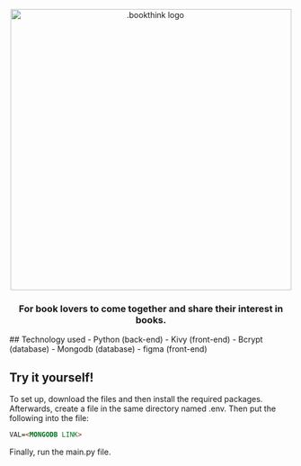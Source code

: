 <p align="center">
   <img src="https://i.imgur.com/y5Mx9J4.png" width="500" alt=".bookthink logo">
</p>
<h3 align="center">
   For book lovers to come together and share their interest in books.
</h3>
## Technology used
-   Python (back-end)
-   Kivy (front-end)
-   Bcrypt (database)
-   Mongodb (database)
-   figma (front-end)

## Try it yourself!
To set up, download the files and then install the required packages.  
Afterwards, create a file in the same directory named .env. Then put the following into the file:

```markdown
VAL=<MONGODB LINK>
```
Finally, run the main.py file.
